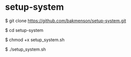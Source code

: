 # setup-system

$ git clone https://github.com/bakmenson/setup-system.git

$ cd setup-system

$ chmod +x setup_system.sh

$ ./setup_system.sh
